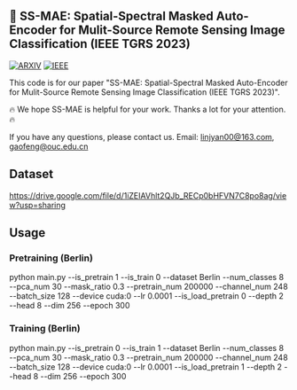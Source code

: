 ## 📖 SS-MAE: Spatial-Spectral Masked Auto-Encoder for Mulit-Source Remote Sensing Image Classification (IEEE TGRS 2023)

[![ARXIV](https://img.shields.io/badge/Paper-ARIXV-blue)](https://arxiv.org/abs/2311.04442)
[![IEEE](https://img.shields.io/badge/Paper-IEEE%20TGRS-blue)](https://ieeexplore.ieee.org/document/10314566/)

This code is for our paper "SS-MAE: Spatial-Spectral Masked Auto-Encoder for Mulit-Source Remote Sensing Image Classification (IEEE TGRS 2023)".

🔥 We hope SS-MAE is helpful for your work. Thanks a lot for your attention.🔥

If you have any questions, please contact us. Email: linjyan00@163.com, gaofeng@ouc.edu.cn

## Dataset
https://drive.google.com/file/d/1iZEIAVhlt2QJb_RECp0bHFVN7C8po8ag/view?usp=sharing

## Usage
### Pretraining (Berlin)
python main.py  --is_pretrain 1 --is_train 0 --dataset Berlin --num_classes 8 --pca_num 30 --mask_ratio 0.3 --pretrain_num 200000 --channel_num 248 --batch_size 128 --device cuda:0 --lr 0.0001 --is_load_pretrain 0 --depth 2  --head 8  --dim  256 --epoch 300
### Training (Berlin)
python main.py  --is_pretrain 0 --is_train 1 --dataset Berlin --num_classes 8 --pca_num 30 --mask_ratio 0.3 --pretrain_num 200000 --channel_num 248 --batch_size 128 --device cuda:0 --lr 0.0001 --is_load_pretrain 1 --depth 2  --head 8  --dim  256 --epoch 300




